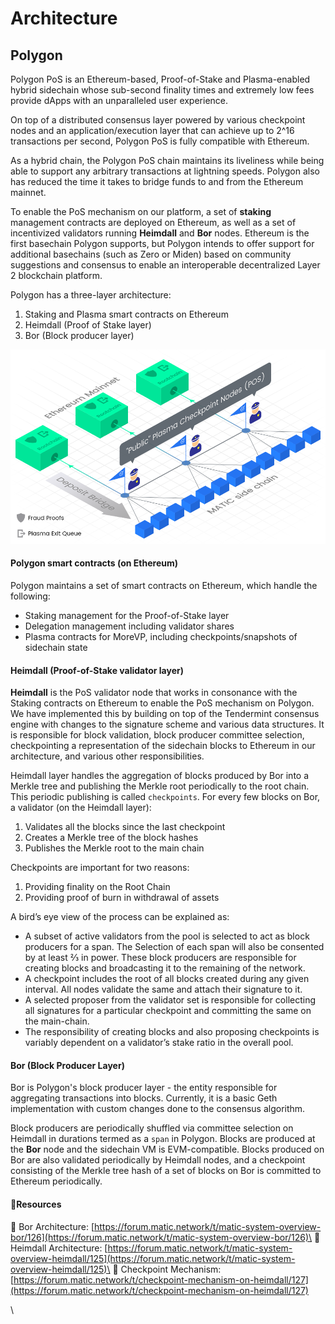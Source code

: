 # Architecture

## Polygon <a href="#polygon" id="polygon"></a>

Polygon PoS is an Ethereum-based, Proof-of-Stake and Plasma-enabled hybrid sidechain whose sub-second finality times and extremely low fees provide dApps with an unparalleled user experience.

On top of a distributed consensus layer powered by various checkpoint nodes and an application/execution layer that can achieve up to 2^16 transactions per second, Polygon PoS is fully compatible with Ethereum.

As a hybrid chain, the Polygon PoS chain maintains its liveliness while being able to support any arbitrary transactions at lightning speeds. Polygon also has reduced the time it takes to bridge funds to and from the Ethereum mainnet.

To enable the PoS mechanism on our platform, a set of **staking** management contracts are deployed on Ethereum, as well as a set of incentivized validators running **Heimdall** and **Bor** nodes. Ethereum is the first basechain Polygon supports, but Polygon intends to offer support for additional basechains (such as Zero or Miden) based on community suggestions and consensus to enable an interoperable decentralized Layer 2 blockchain platform.

Polygon has a three-layer architecture:

1. Staking and Plasma smart contracts on Ethereum
2. Heimdall (Proof of Stake layer)
3. Bor (Block producer layer)

![](../.gitbook/assets/ma.png)

#### Polygon smart contracts (on Ethereum) <a href="#polygon-smart-contracts-on-ethereum" id="polygon-smart-contracts-on-ethereum"></a>

Polygon maintains a set of smart contracts on Ethereum, which handle the following:

* Staking management for the Proof-of-Stake layer
* Delegation management including validator shares
* Plasma contracts for MoreVP, including checkpoints/snapshots of sidechain state

#### Heimdall (Proof-of-Stake validator layer) <a href="#heimdall-proof-of-stake-validator-layer" id="heimdall-proof-of-stake-validator-layer"></a>

**Heimdall** is the PoS validator node that works in consonance with the Staking contracts on Ethereum to enable the PoS mechanism on Polygon. We have implemented this by building on top of the Tendermint consensus engine with changes to the signature scheme and various data structures. It is responsible for block validation, block producer committee selection, checkpointing a representation of the sidechain blocks to Ethereum in our architecture, and various other responsibilities.

Heimdall layer handles the aggregation of blocks produced by Bor into a Merkle tree and publishing the Merkle root periodically to the root chain. This periodic publishing is called `checkpoints`. For every few blocks on Bor, a validator (on the Heimdall layer):

1. Validates all the blocks since the last checkpoint
2. Creates a Merkle tree of the block hashes
3. Publishes the Merkle root to the main chain

Checkpoints are important for two reasons:

1. Providing finality on the Root Chain
2. Providing proof of burn in withdrawal of assets

A bird’s eye view of the process can be explained as:

* A subset of active validators from the pool is selected to act as block producers for a span. The Selection of each span will also be consented by at least ⅔ in power. These block producers are responsible for creating blocks and broadcasting it to the remaining of the network.
* A checkpoint includes the root of all blocks created during any given interval. All nodes validate the same and attach their signature to it.
* A selected proposer from the validator set is responsible for collecting all signatures for a particular checkpoint and committing the same on the main-chain.
* The responsibility of creating blocks and also proposing checkpoints is variably dependent on a validator’s stake ratio in the overall pool.

#### Bor (Block Producer Layer) <a href="#bor-block-producer-layer" id="bor-block-producer-layer"></a>

Bor is Polygon's block producer layer - the entity responsible for aggregating transactions into blocks. Currently, it is a basic Geth implementation with custom changes done to the consensus algorithm.

Block producers are periodically shuffled via committee selection on Heimdall in durations termed as a `span` in Polygon. Blocks are produced at the **Bor** node and the sidechain VM is EVM-compatible. Blocks produced on Bor are also validated periodically by Heimdall nodes, and a checkpoint consisting of the Merkle tree hash of a set of blocks on Bor is committed to Ethereum periodically.

#### **📜Resources** <a href="#resources" id="resources"></a>

📎 Bor Architecture: [https://forum.matic.network/t/matic-system-overview-bor/126](https://forum.matic.network/t/matic-system-overview-bor/126)\
📎 Heimdall Architecture: [https://forum.matic.network/t/matic-system-overview-heimdall/125](https://forum.matic.network/t/matic-system-overview-heimdall/125)\
📎 Checkpoint Mechanism: [https://forum.matic.network/t/checkpoint-mechanism-on-heimdall/127](https://forum.matic.network/t/checkpoint-mechanism-on-heimdall/127)

\
